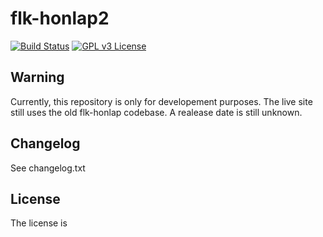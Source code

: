 # flk-honlap2
[![Build Status](https://travis-ci.org/fertorakosi-loveszklub/flk-honlap2.svg?branch=master)](https://travis-ci.org/fertorakosi-loveszklub/flk-honlap2) [![GPL v3 License](https://img.shields.io/badge/License-GPLv3-yellow.svg)](https://github.com/fertorakosi-loveszklub/flk-honlap2/blob/master/LICENSE)

## Warning
Currently, this repository is only for developement purposes. The live site still uses the old flk-honlap codebase. A realease date is still unknown.

## Changelog
See changelog.txt

## License
The license is
